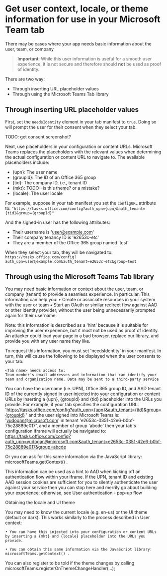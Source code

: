 ﻿# Get user context, locale, or theme information for use in your Microsoft Team tab

There may be cases where your app needs basic information about the user, team, or company

> **Important**: While this user information is useful for a smooth user experience, it is not secure and therefore should **not** be used as proof of identity. 

There are two way:

* Through inserting URL placeholder values
* Through using the Microsoft Teams Tab library

## Through inserting URL placeholder values

First, set the ```needsIdentity``` element in your tab manifest to ```true```. Doing so will prompt the user for their consent when they select your tab.

TODO: get consent screenshot?

Next, use placeholders in your configuration or content URLs. Microsoft Teams replaces the placeholders with the relevant values when determining the actual configuration or content URL to navigate to. The available placeholders include:

* {upn}: The user name
* {groupId}: The ID of an Office 365 group
* {tid}: The company ID, i.e., tenant ID
* {mkt}: TODO--is this theme? or a mistake?
* {locale}: The user locale

For example, suppose in your tab manifest you set the ```configURL``` attribute to:
```"https://tasks.office.com/config?auth_upn={upn}&auth_tenant={tid}&group={groupId}"```

And the signed-in user has the following attributes:

* Their username is  'user@example.com'
* Their company tenancy ID is 'e2653c-etc'
* They are a member of the Office 365 group named 'test' 

When they select your tab, they will be navigated to:
```https://tasks.office.com/config?auth_upn=user@example.com&auth_tenant=e2653c-etc&group=test```


## Through using the Microsoft Teams Tab library





You may need basic information or context about the user, team, or company (tenant) to provide a seamless experience.  In particular.  This information can help you:
	• Create or associate resources in your system with the user or team
	• Start an OAuth or similar redirect flow against AAD or other identity provider, without the user being unnecessarily prompted again for their username.  

Note: this information is described as a 'hint' because it is suitable for improving the user experience, but it must not be used as proof of identity.  An attacker could load your page in a bad browser, replace our library, and provide you with any user name they like.

To request this information, you must set 'needsIdentity' in your manifest.  In turn, this will cause the following to be displayed when the user consents to your tab:

	<Tab name> needs access to:
	Team member’s email addresses and information that can identify your team and organization name. Data may be sent to a third-party service

You can have the username (i.e. UPN), Office 365 group ID, and AAD tenant ID of the currently signed in user injected into your configuration or content URLs by inserting a {upn}, {groupId} and {tid} placeholder into the URLs you provide. For example, if your tab specifies the configuration URL:
	'https://tasks.office.com/config?auth_upn={upn}&auth_tenant={tid}&group={groupId} '
 and the user signed into Microsoft Teams is:
	 'yudogan@microsoft.com' in tenant 'e2653c-0351-42e6-b0bf-75c28889e017', and a member of group 'abcde'
 then your tab's configuration iframe will actually be navigated to:
	https://tasks.office.com/config?auth_upn=yudogan@microsoft.com&auth_tenant=e2653c-0351-42e6-b0bf-75c28889e017&group=abcde

Or you can ask for this same information via the JavaScript library: microsoftTeams.getContext() .

This information can be used as a hint to AAD when kicking off an authentication flow within your iframe.  If the UPN, tenant ID and existing AAD session cookies are sufficient for you to silently authenticate the user against your service then you can stop here and merrily go about building your experience; otherwise, see User authentication - pop-up flow


Obtaining the locale and UI theme

You may need to know the current locale (e.g. en-us) or the UI theme (default or dark).  This works similarly to the process described in User context:

	• You can have this injected into your configuration or content URLs by inserting a {mkt} and {locale} placeholder into the URLs you provide.
	
	• You can obtain this same information via the JavaScript library: microsoftTeams.getContext() .

You can also register to be told if the theme changes by calling microsoftTeams.registerOnThemeChangeHandler(…);


